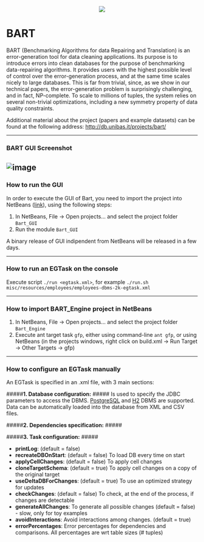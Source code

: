 <p align="center">
  <img src="http://db.unibas.it/projects/bart/images/Logo-BART.png"/>
</p>

BART
====

BART (Benchmarking Algorithms for data Repairing and Translation) is an error-generation tool for data cleaning applications. Its purpose is to introduce errors into clean databases for the purpose of benchmarking data-repairing algorithms. It provides users with the highest possible level of control over the error-generation process, and at the same time scales nicely to large databases. This is far from trivial, since, as we show in our technical papers, the error-generation problem is surprisingly challenging, and in fact, NP-complete. To scale to millions of tuples, the system relies on several non-trivial optimizations, including a new symmetry property of data quality constraints.

Additional material about the project (papers and example datasets) can be found at the following address: http://db.unibas.it/projects/bart/

---

### BART GUI Screenshot ###
![image](http://db.unibas.it/projects/bart/images/bart-screenshot.png)
---

### How to run the GUI
In order to execute the GUI of Bart, you need to import the project into NetBeans ([link](https://netbeans.org/)), using the following steps: 

1. In NetBeans, File -> Open projects... and select the project folder `Bart_GUI`
2. Run the module `Bart_GUI`


A binary release of GUI indipendent from NetBeans will be released in a few days.

---

### How to run an EGTask on the console
Execute script `./run <egtask.xml>`, for example `./run.sh misc/resources/employees/employees-dbms-2k-egtask.xml`

---

### How to import BART_Engine project in NetBeans ####
1. In NetBeans, File -> Open projects... and select the project folder `Bart_Engine`
2. Execute ant target task `gfp`, either using command-line `ant gfp`, or using NetBeans (in the projects windows, right click on build.xml -> Run Target -> Other Targets -> gfp)

---

### How to configure an EGTask manually
An EGTask is specified in an .xml file, with 3 main sections:

#####**1. Database configuration:** #####
Is used to specify the JDBC parameters to access the DBMS.
[PostgreSQL](http://www.postgresql.org/) and [H2](http://www.h2database.com) DBMS are supported.
    Data can be automatically loaded into the database from XML and CSV files.

#####**2. Dependencies specification:** #####

#####**3. Task configuration:** #####
* **printLog**: (default = false)
* **recreateDBOnStart**: (default = false) To load DB every time on start
* **applyCellChanges**: (default = false) To apply cell changes
* **cloneTargetSchema**: (default = true) To apply cell changes on a copy of the original target
* **useDeltaDBForChanges**: (default = true) To use an optimized strategy for updates
* **checkChanges**: (default = false) To check, at the end of the process, if changes are detectable
* **generateAllChanges**: To generate all possible changes (default = false) - slow, only for toy examples
* **avoidInteractions**: Avoid interactions among changes. (default = true)
* **errorPercentages**: Error percentages for dependencies and comparisons. All percentages are wrt table sizes (# tuples)
